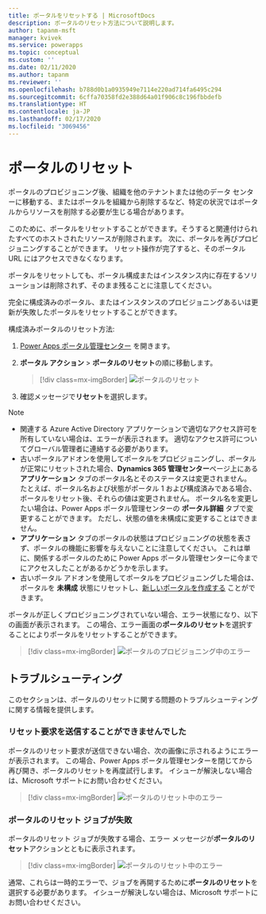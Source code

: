 ```yaml
---
title: ポータルをリセットする | MicrosoftDocs
description: ポータルのリセット方法について説明します。
author: tapanm-msft
manager: kvivek
ms.service: powerapps
ms.topic: conceptual
ms.custom: ''
ms.date: 02/11/2020
ms.author: tapanm
ms.reviewer: ''
ms.openlocfilehash: b788d0b1a0935949e7114e220ad714fa6495c294
ms.sourcegitcommit: 6cffa70358fd2e388d64a01f906c8c196fbbdefb
ms.translationtype: HT
ms.contentlocale: ja-JP
ms.lasthandoff: 02/17/2020
ms.locfileid: "3069456"
---
```

# <a name="reset-a-portal"></a>ポータルのリセット

ポータルのプロビジョニング後、組織を他のテナントまたは他のデータ センターに移動する、またはポータルを組織から削除するなど、特定の状況ではポータルからリソースを削除する必要が生じる場合があります。

このために、ポータルをリセットすることができます。そうすると関連付けられたすべてのホストされたリソースが削除されます。 次に、ポータルを再びプロビジョニングすることができます。 リセット操作が完了すると、そのポータル URL にはアクセスできなくなります。

ポータルをリセットしても、ポータル構成またはインスタンス内に存在するソリューションは削除されず、そのまま残ることに注意してください。

完全に構成済みのポータル、またはインスタンスのプロビジョニングあるいは更新が失敗したポータルをリセットすることができます。

構成済みポータルのリセット方法:

1.  [Power Apps ポータル管理センター](admin-overview.md) を開きます。

2.  **ポータル アクション** > **ポータルのリセット**の順に移動します。

    > [!div class=mx-imgBorder]
    > ![ポータルのリセット](../media/reset-portal.png "ポータルのリセット")

3.  確認メッセージで**リセット**を選択します。

> [!NOTE]
> - 関連する Azure Active Directory アプリケーションで適切なアクセス許可を所有していない場合は、エラーが表示されます。 適切なアクセス許可についてグローバル管理者に連絡する必要があります。
> - 古いポータルアドオンを使用してポータルをプロビジョニングし、ポータルが正常にリセットされた場合、**Dynamics 365 管理センター**ページ上にある**アプリケーション** タブのポータル名とそのステータスは変更されません。 たとえば、ポータル名および状態がポータル 1 および構成済みである場合、ポータルをリセット後、それらの値は変更されません。 ポータル名を変更したい場合は、Power Apps ポータル管理センターの **ポータル詳細** タブで変更することができます。 ただし、状態の値を未構成に変更することはできません。
> - **アプリケーション** タブのポータルの状態はプロビジョニングの状態を表さず、ポータルの機能に影響を与えないことに注意してください。 これは単に、関係するポータルのために Power Apps ポータル管理センターに今までにアクセスしたことがあるかどうかを示します。
> - 古いポータル アドオンを使用してポータルをプロビジョニングした場合は、ポータルを **未構成** 状態にリセットし、[新しいポータルを作成する](../provision-portal-add-on.md) ことができます。
 
ポータルが正しくプロビジョニングされていない場合、エラー状態になり、以下の画面が表示されます。 この場合、エラー画面の**ポータルのリセット**を選択することによりポータルをリセットすることができます。

> [!div class=mx-imgBorder]
> ![ポータルのプロビジョニング中のエラー](../media/provision-portal-error.png "ポータルのプロビジョニング中のエラー")

## <a name="troubleshooting"></a>トラブルシューティング

このセクションは、ポータルのリセットに関する問題のトラブルシューティングに関する情報を提供します。

### <a name="reset-request-could-not-be-submitted"></a>リセット要求を送信することができませんでした

ポータルのリセット要求が送信できない場合、次の画像に示されるようにエラーが表示されます。 この場合、Power Apps ポータル管理センターを閉じてから再び開き、ポータルのリセットを再度試行します。 イシューが解決しない場合は、Microsoft サポートにお問い合わせください。

> [!div class=mx-imgBorder]
> ![ポータルのリセット中のエラー](../media/reset-portal-request-error.png "ポータルのリセット中のエラー")

### <a name="reset-portal-job-fails"></a>ポータルのリセット ジョブが失敗

ポータルのリセット ジョブが失敗する場合、エラー メッセージが**ポータルのリセット**アクションとともに表示されます。

> [!div class=mx-imgBorder]
> ![ポータルのリセット中のエラー](../media/reset-portal-error.png "ポータルのリセット中のエラー")

通常、これらは一時的エラーで、ジョブを再開するために**ポータルのリセット**を選択する必要があります。 イシューが解決しない場合は、Microsoft サポートにお問い合わせください。

